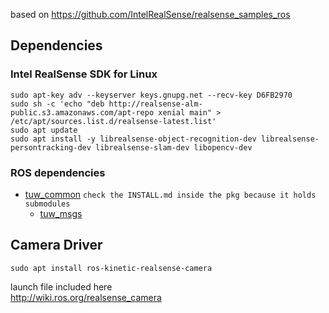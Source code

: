based on https://github.com/IntelRealSense/realsense_samples_ros

## Dependencies 

### Intel RealSense SDK for Linux
```
sudo apt-key adv --keyserver keys.gnupg.net --recv-key D6FB2970   
sudo sh -c 'echo "deb http://realsense-alm-public.s3.amazonaws.com/apt-repo xenial main" > /etc/apt/sources.list.d/realsense-latest.list'  
sudo apt update 
sudo apt install -y librealsense-object-recognition-dev librealsense-persontracking-dev librealsense-slam-dev libopencv-dev
```

### ROS dependencies
* [tuw_common](https://github.com/tuw-robotics/tuw_common) ```check the INSTALL.md inside the pkg because it holds submodules```
  * [tuw_msgs](https://github.com/tuw-robotics/tuw_msgs)

## Camera Driver
```
sudo apt install ros-kinetic-realsense-camera  
```
launch file included here  
http://wiki.ros.org/realsense_camera  
